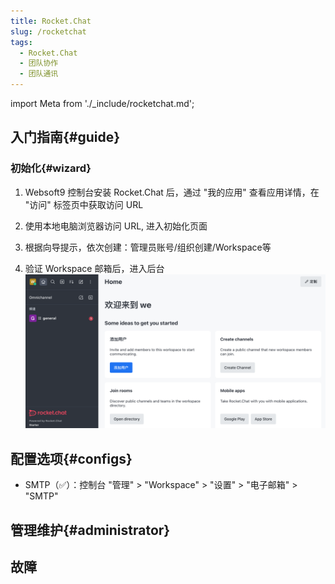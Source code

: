 ```yaml
---
title: Rocket.Chat
slug: /rocketchat
tags:
  - Rocket.Chat
  - 团队协作
  - 团队通讯
---
```


import Meta from './_include/rocketchat.md';

<Meta name="meta" />

## 入门指南{#guide}

### 初始化{#wizard}

1. Websoft9 控制台安装 Rocket.Chat 后，通过 "我的应用" 查看应用详情，在 "访问" 标签页中获取访问 URL  

2. 使用本地电脑浏览器访问 URL, 进入初始化页面

3. 根据向导提示，依次创建：管理员账号/组织创建/Workspace等

4. 验证 Workspace 邮箱后，进入后台
   ![](./assets/rocketchat-backend-websoft9.png)


## 配置选项{#configs}

- SMTP（✅）：控制台 "管理" > "Workspace" > "设置" > "电子邮箱" > "SMTP"

## 管理维护{#administrator}

## 故障
